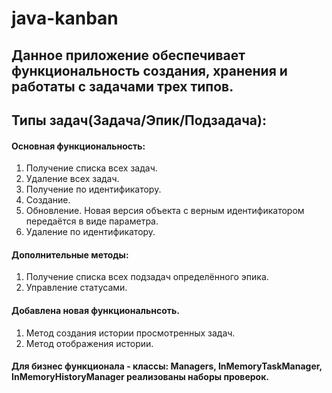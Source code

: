 # java-kanban

## Данное приложение обеспечивает функциональность создания, хранения и работаты с задачами трех типов. 
## Типы задач(Задача/Эпик/Подзадача):

#### Основная функциональность:
1. Получение списка всех задач. 
2. Удаление всех задач. 
3. Получение по идентификатору. 
4. Создание. 
5. Обновление. Новая версия объекта с верным идентификатором передаётся в виде параметра. 
6. Удаление по идентификатору.

#### Дополнительные методы:
1. Получение списка всех подзадач определённого эпика.
2. Управление статусами.

#### Добавлена новая функциональнсоть.
1. Метод создания истории просмотренных задач.
2. Метод отображения истории.

#### Для бизнес функционала - классы: Managers, InMemoryTaskManager, InMemoryHistoryManager реализованы наборы проверок.
